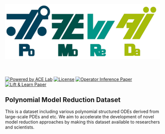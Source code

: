 <h1 align="center">
  <img src="https://github.com/smallpondtom/PoMoReDa/blob/main/logo/PoMoReDa_small.png?raw=true" alt="PoMoReDa Logo" width=600/>
</h1><br>

[![Powered by ACE Lab](https://img.shields.io/badge/powered%20by-NumFOCUS-orange.svg?style=flat&colorA=E1523D&colorB=007D8A)](
https://sites.google.com/view/elizabeth-qian/research/ace-group)
[![License](https://img.shields.io/github/license/smallpondtom/PoMoReDa)](
https://github.com/smallpondtom/PoMoReDa/blob/main/license.txt)
[![Operator Inference Paper](https://img.shields.io/badge/DOI-10.1038%2Fs41592--019--0686--2-blue)](
http://dx.doi.org/10.1016/j.cma.2016.03.025)
[![Lift & Learn Paper](https://img.shields.io/badge/DOI-10.1038%2Fs41592--019--0686--2-blue)](
https://doi.org/10.1016/j.physd.2020.132401)

## Polynomial Model Reduction Dataset
This is a dataset including various polynomial structured ODEs derived from large-scale PDEs and etc.
We aim to accelerate the development of novel model reduction approaches by making this dataset available to researchers and scientists.
